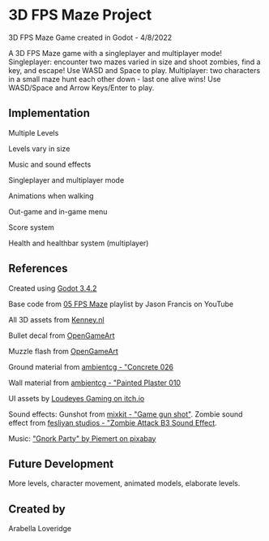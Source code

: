 # 3D FPS Maze Project

3D FPS Maze Game created in Godot - 4/8/2022

A 3D FPS Maze game with a singleplayer and multiplayer mode! Singleplayer: encounter two mazes varied in size and shoot zombies, find a key, and escape! Use WASD and Space to play. Multiplayer: two characters in a small maze hunt each other down - last one alive wins! Use WASD/Space and Arrow Keys/Enter to play. 

## Implementation
Multiple Levels

Levels vary in size

Music and sound effects

Singleplayer and multiplayer mode

Animations when walking 

Out-game and in-game menu

Score system

Health and healthbar system (multiplayer)

## References
Created using [Godot 3.4.2](https://godotengine.org/download/osx)

Base code from [05 FPS Maze](https://www.youtube.com/playlist?list=PL3V-_hJz2cV-Z-fjiYDZoZy56jzT7Gux8) playlist by Jason Francis on YouTube

All 3D assets from [Kenney.nl](https://kenney.nl/)

Bullet decal from [OpenGameArt](https://opengameart.org/content/bullet-decal)

Muzzle flash from [OpenGameArt](https://opengameart.org/content/muzzle-flash-with-model)

Ground material from [ambientcg - "Concrete 026](https://ambientcg.com/view?id=Concrete026)

Wall material from [ambientcg - "Painted Plaster 010](https://ambientcg.com/view?id=PaintedPlaster010) 

UI assets by [Loudeyes Gaming on itch.io](https://loudeyes.itch.io/battle-royale-fps-game-ui-asset-pack)

Sound effects: Gunshot from [mixkit - "Game gun shot"](https://mixkit.co/free-sound-effects/gun/). Zombie sound effect from [fesliyan studios - "Zombie Attack B3 Sound Effect](https://www.fesliyanstudios.com/royalty-free-sound-effects-download/zombie-174). 

Music: ["Gnork Party" by Piemert on pixabay](https://pixabay.com/music/upbeat-gnork-party-10789/)

## Future Development
More levels, character movement, animated models, elaborate levels.

## Created by
Arabella Loveridge
